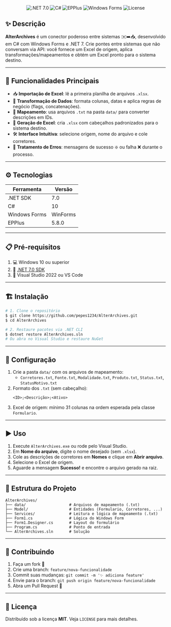 <!-- Badges -->
<p align="center">
  <img src="https://img.shields.io/badge/.NET-7.0-blue" alt=".NET 7.0" />
  <img src="https://img.shields.io/badge/C%23-10-informational" alt="C#" />
  <img src="https://img.shields.io/badge/EPPlus-5.8.0-lightgrey" alt="EPPlus" />
  <img src="https://img.shields.io/badge/Windows%20Forms-UI-success" alt="Windows Forms" />
  <img src="https://img.shields.io/badge/License-MIT-brightgreen" alt="License" />
</p>

## ✨ Descrição

**AlterArchives** é um conector poderoso entre sistemas ✉️➡️📥, desenvolvido em C# com Windows Forms e .NET 7. Crie pontes entre sistemas que não conversam via API: você fornece um Excel de origem, aplica transformações/mapeamentos e obtém um Excel pronto para o sistema destino.

---

## 🚀 Funcionalidades Principais

- 📥 **Importação de Excel**: lê a primeira planilha de arquivos `.xlsx`.
- 🔄 **Transformação de Dados**: formata colunas, datas e aplica regras de negócio (flags, concatenações).
- 📂 **Mapeamento**: usa arquivos `.txt` na pasta `data/` para converter descrições em IDs.
- 💾 **Geração de Excel**: cria `.xlsx` com cabeçalhos padronizados para o sistema destino.
- 🛠️ **Interface Intuitiva**: selecione origem, nome do arquivo e cole corretores.
- 🐞 **Tratamento de Erros**: mensagens de sucesso ❇️ ou falha ❌ durante o processo.

---

## ⚙️ Tecnologias

| Ferramenta      | Versão          |
|-----------------|-----------------|
| .NET SDK        | 7.0             |
| C#              | 10              |
| Windows Forms   | WinForms        |
| EPPlus          | 5.8.0           |

---

## 📋 Pré-requisitos

1. 💻 Windows 10 ou superior
2. 🔧 [.NET 7.0 SDK](https://dotnet.microsoft.com/download)
3. 📝 Visual Studio 2022 ou VS Code

---

## 🏗️ Instalação

```bash
# 1. Clone o repositório
$ git clone https://github.com/pepes1234/AlterArchives.git
$ cd AlterArchives

# 2. Restaure pacotes via .NET CLI
$ dotnet restore AlterArchives.sln
# Ou abra no Visual Studio e restaure NuGet
```

---

## 🔧 Configuração

1. Crie a pasta `data/` com os arquivos de mapeamento:
   - `Corretores.txt`, `Fonte.txt`, `Modalidade.txt`, `Produto.txt`, `Status.txt`, `StatusMotivo.txt`
2. Formato dos `.txt` (sem cabeçalho):
   ```txt
   <ID>;<Descrição>;<Ativo>
   ```
3. Excel de origem: mínimo 31 colunas na ordem esperada pela classe `Formulario`.

---

## ▶️ Uso

1. Execute `AlterArchives.exe` ou rode pelo Visual Studio.
2. Em **Nome do arquivo**, digite o nome desejado (sem `.xlsx`).
3. Cole as descrições de corretores em **Nomes** e clique em **Abrir arquivo**.
4. Selecione o Excel de origem.
5. Aguarde a mensagem **Sucesso!** e encontre o arquivo gerado na raiz.

---

## 📁 Estrutura do Projeto

```
AlterArchives/
├── data/                   # Arquivos de mapeamento (.txt)
├── Model/                  # Entidades (Formulario, Corretores, ...)
├── Services/               # Leitura e lógica de mapeamento (.txt)
├── Form1.cs                # Lógica do Windows Form
├── Form1.Designer.cs       # Layout do formulário
├── Program.cs              # Ponto de entrada
└── AlterArchives.sln       # Solução
```

---

## 🤝 Contribuindo

1. Faça um fork 🍴
2. Crie uma branch: `feature/nova-funcionalidade`
3. Commit suas mudanças: `git commit -m '✨ adiciona feature'`
4. Envie para o branch: `git push origin feature/nova-funcionalidade`
5. Abra um Pull Request 🚀

---

## 📄 Licença

Distribuído sob a licença **MIT**. Veja `LICENSE` para mais detalhes.


